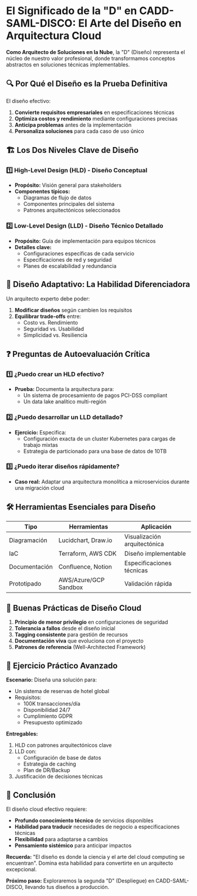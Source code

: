# **El Significado de la "D" en CADD-SAML-DISCO: El Arte del Diseño en Arquitectura Cloud**

**Como Arquitecto de Soluciones en la Nube**, la "D" (Diseño) representa el núcleo de nuestro valor profesional, donde transformamos conceptos abstractos en soluciones técnicas implementables.

## **🔍 Por Qué el Diseño es la Prueba Definitiva**

El diseño efectivo:
1. **Convierte requisitos empresariales** en especificaciones técnicas
2. **Optimiza costos y rendimiento** mediante configuraciones precisas
3. **Anticipa problemas** antes de la implementación
4. **Personaliza soluciones** para cada caso de uso único

## **🏗 Los Dos Niveles Clave de Diseño**

### **1️⃣ High-Level Design (HLD) - Diseño Conceptual**
- **Propósito:** Visión general para stakeholders
- **Componentes típicos:**
  - Diagramas de flujo de datos
  - Componentes principales del sistema
  - Patrones arquitectónicos seleccionados

### **2️⃣ Low-Level Design (LLD) - Diseño Técnico Detallado**
- **Propósito:** Guía de implementación para equipos técnicos
- **Detalles clave:**
  - Configuraciones específicas de cada servicio
  - Especificaciones de red y seguridad
  - Planes de escalabilidad y redundancia

## **🔄 Diseño Adaptativo: La Habilidad Diferenciadora**

Un arquitecto experto debe poder:
1. **Modificar diseños** según cambien los requisitos
2. **Equilibrar trade-offs** entre:
   - Costo vs. Rendimiento
   - Seguridad vs. Usabilidad
   - Simplicidad vs. Resiliencia

## **❓ Preguntas de Autoevaluación Crítica**

### **1️⃣ ¿Puedo crear un HLD efectivo?**
- **Prueba:** Documenta la arquitectura para:
  - Un sistema de procesamiento de pagos PCI-DSS compliant
  - Un data lake analítico multi-región

### **2️⃣ ¿Puedo desarrollar un LLD detallado?**
- **Ejercicio:** Especifica:
  - Configuración exacta de un cluster Kubernetes para cargas de trabajo mixtas
  - Estrategia de particionado para una base de datos de 10TB

### **3️⃣ ¿Puedo iterar diseños rápidamente?**
- **Caso real:** Adaptar una arquitectura monolítica a microservicios durante una migración cloud

## **🛠 Herramientas Esenciales para Diseño**

| Tipo | Herramientas | Aplicación |
|------|-------------|------------|
| Diagramación | Lucidchart, Draw.io | Visualización arquitectónica |
| IaC | Terraform, AWS CDK | Diseño implementable |
| Documentación | Confluence, Notion | Especificaciones técnicas |
| Prototipado | AWS/Azure/GCP Sandbox | Validación rápida |

## **📌 Buenas Prácticas de Diseño Cloud**

1. **Principio de menor privilegio** en configuraciones de seguridad
2. **Tolerancia a fallos** desde el diseño inicial
3. **Tagging consistente** para gestión de recursos
4. **Documentación viva** que evoluciona con el proyecto
5. **Patrones de referencia** (Well-Architected Framework)

## **🚀 Ejercicio Práctico Avanzado**

**Escenario:** Diseña una solución para:
- Un sistema de reservas de hotel global
- Requisitos:
  - 100K transacciones/día
  - Disponibilidad 24/7
  - Cumplimiento GDPR
  - Presupuesto optimizado

**Entregables:**
1. HLD con patrones arquitectónicos clave
2. LLD con:
   - Configuración de base de datos
   - Estrategia de caching
   - Plan de DR/Backup
3. Justificación de decisiones técnicas

## **🎯 Conclusión**

El diseño cloud efectivo requiere:
- **Profundo conocimiento técnico** de servicios disponibles
- **Habilidad para traducir** necesidades de negocio a especificaciones técnicas
- **Flexibilidad** para adaptarse a cambios
- **Pensamiento sistémico** para anticipar impactos

**Recuerda:** "El diseño es donde la ciencia y el arte del cloud computing se encuentran". Domina esta habilidad para convertirte en un arquitecto excepcional.

**Próximo paso:** Exploraremos la segunda "D" (Despliegue) en CADD-SAML-DISCO, llevando tus diseños a producción.
